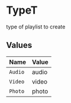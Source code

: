 # TypeT

type of playlist to create


## Values

| Name    | Value   |
| ------- | ------- |
| `Audio` | audio   |
| `Video` | video   |
| `Photo` | photo   |